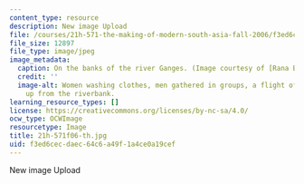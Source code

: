```yaml
---
content_type: resource
description: New image Upload
file: /courses/21h-571-the-making-of-modern-south-asia-fall-2006/f3ed6cecdaec64c6a49f1a4ce0a19cef_21h-571f06-th.jpg
file_size: 12897
file_type: image/jpeg
image_metadata:
  caption: On the banks of the river Ganges. (Image courtesy of [Rana Banerjee](http://www.flickr.com/photos/banerjee/).)
  credit: ''
  image-alt: Women washing clothes, men gathered in groups, a flight of stairs ascending
    up from the riverbank.
learning_resource_types: []
license: https://creativecommons.org/licenses/by-nc-sa/4.0/
ocw_type: OCWImage
resourcetype: Image
title: 21h-571f06-th.jpg
uid: f3ed6cec-daec-64c6-a49f-1a4ce0a19cef
---
```

New image Upload